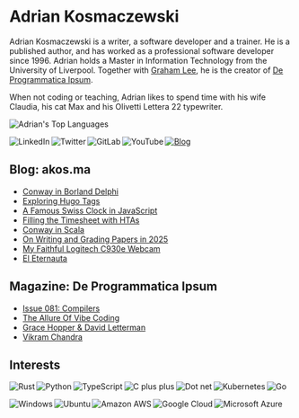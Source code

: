 # Adrian Kosmaczewski

Adrian Kosmaczewski is a writer, a software developer and a trainer. He is a published author, and has worked as a professional software developer since 1996. Adrian holds a Master in Information Technology from the University of Liverpool. Together with [Graham Lee](https://github.com/iamleeg/), he is the creator of [De Programmatica Ipsum](https://deprogrammaticaipsum.com).

When not coding or teaching, Adrian likes to spend time with his wife Claudia, his cat Max and his Olivetti Lettera 22 typewriter.

<!-- ![Adrian's GitHub stats](https://github-readme-stats.vercel.app/api?username=akosma&hide=stars&show_icons=true&include_all_commits=true) -->

![Adrian's Top Languages](https://github-readme-stats.vercel.app/api/top-langs/?username=akosma&layout=pie&langs_count=10&hide_progress=true)

[<img align="left" alt="LinkedIn" src="https://img.shields.io/badge/linkedin-%230077B5.svg?&style=for-the-badge&logo=linkedin&logoColor=white">](https://linkedin.com/in/akosma) [<img align="left" alt="Twitter" src="https://img.shields.io/mastodon/follow/109270323923963213?domain=https%3A%2F%2Fmastodon.online&logo=mastodon&style=for-the-badge">](https://mastodon.online/@akosma) [<img align="left" alt="GitLab" src="https://img.shields.io/badge/gitlab-%23330f63.svg?&style=for-the-badge&logo=gitlab&logoColor=white">](https://gitlab.com/akosma) [<img alt="YouTube" align="left" src="https://img.shields.io/badge/youtube-%23FF0000.svg?&style=for-the-badge&logo=youtube&logoColor=white">](https://www.youtube.com/@akosma) [<img alt="Blog" src="https://img.shields.io/badge/rss-%23FFA500.svg?&style=for-the-badge&logo=rss&logoColor=white">](https://akos.ma/index.xml)

## Blog: akos.ma

<!-- AKOSMA:START -->
- [Conway in Borland Delphi](https://akos.ma/blog/conway-in-borland-delphi/)
- [Exploring Hugo Tags](https://akos.ma/blog/exploring-hugo-tags/)
- [A Famous Swiss Clock in JavaScript](https://akos.ma/blog/a-famous-swiss-clock-in-javascript/)
- [Filling the Timesheet with HTAs](https://akos.ma/blog/filling-the-timesheet-with-htas/)
- [Conway in Scala](https://akos.ma/blog/conway-in-scala/)
- [On Writing and Grading Papers in 2025](https://akos.ma/blog/on-writing-and-grading-papers-in-2025/)
- [My Faithful Logitech C930e Webcam](https://akos.ma/blog/my-faithful-logitech-c930e-webcam/)
- [El Eternauta](https://akos.ma/blog/el-eternauta/)
<!-- AKOSMA:END -->

## Magazine: De Programmatica Ipsum

<!-- DEPROGIPSUM:START -->
- [Issue 081: Compilers](https://deprogrammaticaipsum.com/issue-81-compilers/)
- [The Allure Of Vibe Coding](https://deprogrammaticaipsum.com/the-allure-of-vibe-coding/)
- [Grace Hopper &amp; David Letterman](https://deprogrammaticaipsum.com/grace-hopper-david-letterman/)
- [Vikram Chandra](https://deprogrammaticaipsum.com/vikram-chandra/)
<!-- DEPROGIPSUM:END -->

## Interests

<img align="left" alt="Rust" src="https://img.shields.io/badge/rust-DEA584?logo=rust&logoColor=white&style=for-the-badge"> <img align="left" alt="Python" src="https://img.shields.io/badge/python-%233776AB.svg?&style=for-the-badge&logo=python&logoColor=white"> <img align="left" alt="TypeScript" src="https://img.shields.io/badge/typescript%20-%23007ACC.svg?&style=for-the-badge&logo=typescript&logoColor=white"> <img align="left" alt="C plus plus" src="https://img.shields.io/badge/c++%20-%2300599C.svg?&style=for-the-badge&logo=c%2B%2B&logoColor=white"> <img alt="Go" src="https://img.shields.io/badge/go-%2300ADD8.svg?&style=for-the-badge&logo=go&logoColor=white"> <img alt="Dot net" align="left" src="https://img.shields.io/badge/dotnet-net%23239120.svg?color=5C2D91&style=for-the-badge&logo=.net&logoColor=white"> <img align="left" alt="Kubernetes" src="https://img.shields.io/badge/kubernetes-326de6?logo=kubernetes&logoColor=white&style=for-the-badge">

<img align="left" alt="Windows" src="https://img.shields.io/badge/windows-0078D6?logo=windows&logoColor=white&style=for-the-badge"> <img align="left" alt="Ubuntu" src="https://img.shields.io/badge/ubuntu-E95420?logo=ubuntu&logoColor=white&style=for-the-badge"> <img align="left" alt="Amazon AWS" src="https://img.shields.io/badge/Amazon%20AWS-%23232F3E?logo=amazon-aws&logoColor=white&style=for-the-badge"> <img align="left" alt="Google Cloud" src="https://img.shields.io/badge/Google%20Cloud-%234285F4?logo=google-cloud&logoColor=white&style=for-the-badge "> <img alt="Microsoft Azure" src="https://img.shields.io/badge/Microsoft%20Azure-0089D6?logo=microsoft-azure&logoColor=white&style=for-the-badge">

